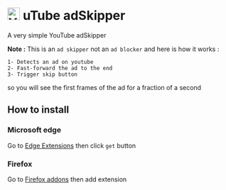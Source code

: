 
# <img src="https://upload.wikimedia.org/wikipedia/commons/thumb/0/09/YouTube_full-color_icon_%282017%29.svg/1024px-YouTube_full-color_icon_%282017%29.svg.png" alt="YouTube" height="28" alt="uTube adSkipper" />  uTube adSkipper

A very simple YouTube adSkipper

**Note :** This is an `ad skipper` not an `ad blocker` and here is how it works :

    1- Detects an ad on youtube
    2- Fast-forward the ad to the end 
    3- Trigger skip button

so you will see the first frames of the ad for a fraction of a second

## How to install
### Microsoft edge
Go to [Edge Extensions](https://microsoftedge.microsoft.com/addons/detail/afglhpnmgcfoijollmiaflceepmeekop) then click `get` button

### Firefox
Go to [Firefox addons](https://addons.mozilla.org/en-US/firefox/addon/utube-adskipper/?utm_source=addons.mozilla.org&utm_medium=referral&utm_content=search)
    then add extension
